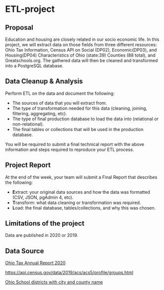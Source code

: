 # ETL-project

## Proposal

Education and housing are closely related in our socio economic life. In this project, we will extract data on those fields from three different resources: Ohio Tax Information, Census API on Social (DP02), Economic(DP03), and Housing(DP04) Characteristics of Ohio (state:39) Counties (88 total), and Greatschools.org. The gathered data will then be cleaned and transformed into a PostgreSQL database.

## Data Cleanup & Analysis

Perform ETL on the data and document the following:

- The sources of data that you will extract from.
- The type of transformation needed for this data (cleaning, joining, filtering, aggregating, etc).
- The type of final production database to load the data into (relational or non-relational).
- The final tables or collections that will be used in the production database.

You will be required to submit a final technical report with the above information and steps required to reproduce your ETL process.

## Project Report

At the end of the week, your team will submit a Final Report that describes the following:

- **E**xtract: your original data sources and how the data was formatted (CSV, JSON, pgAdmin 4, etc).
- **T**ransform: what data cleaning or transformation was required.
- **L**oad: the final database, tables/collections, and why this was chosen.

## Limitations of the project

Data are published in 2020 or 2019.

## Data Source

[Ohio Tax Annual Report 2020](https://tax.ohio.gov/static/communications/publications/annual_reports/2020annualreport.pdf)

https://api.census.gov/data/2019/acs/acs5/profile/groups.html

[Ohio School districts with city and county name](https://www.greatschools.org/schools/districts/Ohio/OH/)

